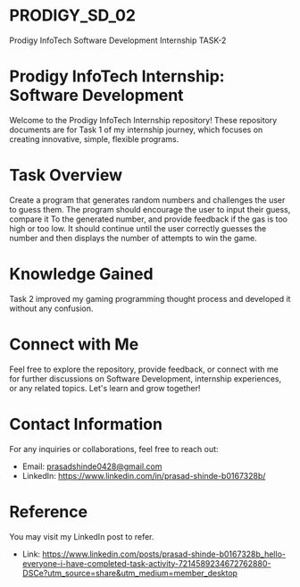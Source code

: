 # PRODIGY_SD_02
Prodigy InfoTech Software Development Internship TASK-2

# Prodigy InfoTech Internship: Software Development
Welcome to the Prodigy InfoTech Internship repository! These repository documents are for Task 1 of my internship journey, which focuses on creating innovative, simple, flexible programs.

# Task Overview
Create a program that generates random numbers and challenges the user to guess them. The program should encourage the user to input their guess, compare it To the generated number, and provide feedback if the gas is too high or too low. It should continue until the user correctly guesses the number and then displays the number of attempts to win the game.

# Knowledge Gained
Task 2 improved my gaming programming thought process and developed it without any confusion.

# Connect with Me
Feel free to explore the repository, provide feedback, or connect with me for further discussions on Software Development, internship experiences, or any related topics. Let's learn and grow together!

# Contact Information
For any inquiries or collaborations, feel free to reach out:
* Email: prasadshinde0428@gmail.com
* LinkedIn: https://www.linkedin.com/in/prasad-shinde-b0167328b/

# Reference
You may visit my LinkedIn post to refer.
* Link: https://www.linkedin.com/posts/prasad-shinde-b0167328b_hello-everyone-i-have-completed-task-activity-7214589234672762880-DSCe?utm_source=share&utm_medium=member_desktop 
